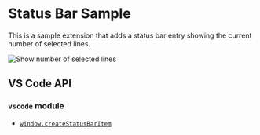 # Status Bar Sample

This is a sample extension that adds a status bar entry showing the current
number of selected lines.

![Show number of selected lines](https://raw.githubusercontent.com/Microsoft/vscode-extension-samples/main/statusbar-sample/preview.gif)

## VS Code API

### `vscode` module

-   [`window.createStatusBarItem`](https://code.visualstudio.com/api/references/vscode-api#window.createStatusBarItem)
